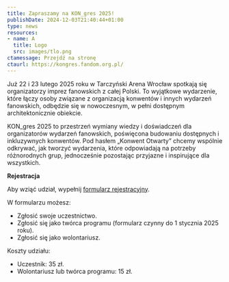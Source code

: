 ```yaml
---
title: Zapraszamy na KON_gres 2025!
publishDate: 2024-12-03T21:40:44+01:00
type: news
resources:
- name: A
  title: Logo
  src: images/tlo.png
ctamessage: Przejdź na stronę
ctaurl: https://kongres.fandom.org.pl/
---
```


Już 22 i 23 lutego 2025 roku w Tarczyński Arena Wrocław spotkają się organizatorzy imprez fanowskich z całej Polski. To wyjątkowe wydarzenie, które łączy osoby związane z organizacją konwentów i innych wydarzeń fanowskich, odbędzie się w nowoczesnym, w pełni dostępnym architektonicznie obiekcie.

KON_gres 2025 to przestrzeń wymiany wiedzy i doświadczeń dla organizatorów wydarzeń fanowskich, poświęcona budowaniu dostępnych i inkluzywnych konwentów. Pod hasłem „Konwent Otwarty” chcemy wspólnie odkrywać, jak tworzyć wydarzenia, które odpowiadają na potrzeby różnorodnych grup, jednocześnie pozostając przyjazne i inspirujące dla wszystkich.

**Rejestracja**

Aby wziąć udział, wypełnij [formularz rejestracyjny](https://forms.gle/R8872ktV7gwomfP39).

W formularzu możesz:

- Zgłosić swoje uczestnictwo.
- Zgłosić się jako twórca programu (formularz czynny do 1 stycznia 2025 roku).
- Zgłosić się jako wolontariusz.

Koszty udziału:

- Uczestnik: 35 zł.
- Wolontariusz lub twórca programu: 15 zł.
